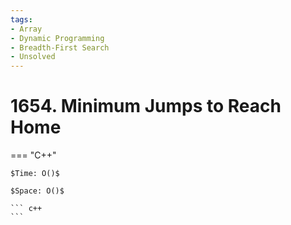 ```yaml
---
tags:
- Array
- Dynamic Programming
- Breadth-First Search
- Unsolved
---
```



# 1654. Minimum Jumps to Reach Home

=== "C++"

    $Time: O()$

    $Space: O()$

    ``` c++
    ```